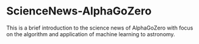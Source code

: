 # ScienceNews-AlphaGoZero
This is a brief introduction to the science news of AlphaGoZero with focus on the algorithm and application of machine learning to astronomy.
